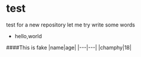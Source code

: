 # test
test for a new repository
let me try write some words
- hello,world

####This is fake
|name|age|
|---|---|
|champhy|18|

